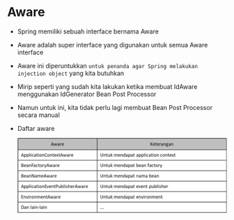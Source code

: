 # Aware

- Spring memiliki sebuah interface bernama Aware
- Aware adalah super interface yang digunakan untuk semua Aware interface
- Aware ini diperuntukkan `untuk penanda agar Spring melakukan injection object` yang kita butuhkan
- Mirip seperti yang sudah kita lakukan ketika membuat IdAware menggunakan IdGenerator Bean Post Processor
- Namun untuk ini, kita tidak perlu lagi membuat Bean Post Processor secara manual
- Daftar aware

    ![Aware](img/aware.jpg)

